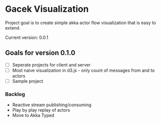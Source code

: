 # Gacek Visualization

Project goal is to create simple akka actor flow visualization that is easy to extend.

Current version: 0.0.1

## Goals for version 0.1.0

- [ ] Seperate projects for client and server
- [ ] Most naive visualization in d3.js - only count of messages from and to actors
- [ ] Sample project

### Backlog
- Reactive stream publishing/consuming
- Play by play replay of actors
- Move to Akka Typed

